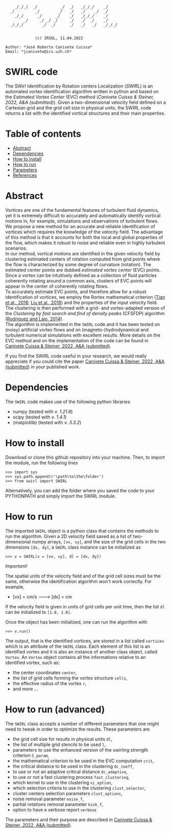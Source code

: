 ```                         
    _/_/_/  _/          _/  _/   _/_/_/    _/
  _/         _/        _/   _/   _/    _/  _/
    _/_/      _/      _/    _/   _/_/_/    _/
        _/     _/ _/ _/     _/   _/  _/    _/
  _/_/_/        _/  _/      _/   _/   _/   _/_/_/


             (c) IRSOL, 11.04.2022

Author: *José Roberto Canivete Cuissa*
Email: *jcanivete@ics.uzh.ch*
```                                                 

# SWIRL code
The SWirl Identification by Rotation centers Localization (*SWIRL*) is an automated vortex identification algorithm written in python and based on the _Estimated Vortex Center_ (EVC) method (*Canivete Cuissa & Steiner, 2022, A&A (submitted)*). 
Given a two-dimensional velocity field defined on a Cartesian grid and the grid cell size in physical units, the SWIRL code returns a list with the identified vortical structures and their main properties.

# Table of contents
- [Abstract](#abstract)
- [Dependencies](#dependencies)
- [How to install](#how-to-install)
- [How to run](#how-to-run)
- [Parameters](#parameters)
- [References](#references)

# Abstract
Vortices are one of the fundamental features of turbulent fluid dynamics, yet it is extremely difficult to accurately and automatically identify vortical motions in, for example, simulations and observations of turbulent flows. We propose a new method for an accurate and reliable identification of vortices which requires the knowledge of the velocity field. The advantage of this method is that it accounts for both the local and global properties of the flow, which makes it robust to noise and reliable even in highly turbulent scenarios.  
In our method, vortical motions are identified in the given velocity field by clustering estimated centers of rotation computed from grid points where the flow is characterized by some degree of curvature (rotation). The estimated center points are dubbed _estimated vortex center_ (EVC) points. Since a vortex can be intuitively defined as a collection of fluid particles coherently rotating around a common axis, clusters of EVC points will appear in the center of coherently rotating flows.  
To accurately estimate EVC points, and therefore allow for a robust identification of vortices, we employ the Rortex mathematical criterion ([Tian et al., 2018](https://ui.adsabs.harvard.edu/abs/2018JFM...849..312T/abstract); [Liu et al., 2018](https://ui.adsabs.harvard.edu/abs/2018PhFl...30c5103L/abstract)) and the properties of the input velocity field. The clustering is then performed with a grid- and vortex-adapted version of the _Clustering by fast search and find of density peaks_ (CFSFDP) algorithm ([Rodriguez and Laio, 2014](https://ui.adsabs.harvard.edu/abs/2014Sci...344.1492R/abstract)).  
The algorithm is implemented in the `SWIRL` code and it has been tested on (noisy) artificial vortex flows and on (magneto-)hydrodynamical and turbulent numerical simulations with excellent results. More details on the EVC method and on the implementation of the code can be found in [Canivete Cuissa & Steiner, 2022, A&A (submitted)](...).

If you find the SWIRL code useful in your research, we would really appreciate if you could cite the paper [Canivete Cuissa & Steiner, 2022, A&A (submitted)](...) in your published work.

# Dependencies
The `SWIRL` code makes use of the following python libraries:
- numpy (tested with _v. 1.21.6_)
- scipy (tested with _v. 1.4.1_)
- (matplotlib) (tested with _v. 3.3.2_)

# How to install
Download or clone this github repository into your machine. Then, to import the module, run the following lines

```
>>> import sys
>>> sys.path.append(r'\path\to\the\folder')
>>> from swirl import SWIRL
```

Alternatively, you can add the folder where you saved the code to your PYTHONPATH and simply import the SWIRL module. 

# How to run
The imported `SWIRL` object is a python class that contains the methods to run the algorithm.
Given a 2D velocity field saved as a list of two-dimensional numpy arrays, `[vx, vy]`, and the size of the grid cells in the two dimensions `[dx, dy]`, a `SWIRL` class instance can be initialized as

```
>>> v = SWIRL(v = [vx, vy], dl = [dx, dy])
```
*Important!* 

The spatial units of the velocity field and of the grid cell sizes must be the same, otherwise the identification algorithm won't work correctly. For example, 
- [vx] = cm/s  --->   [dx] = cm 

If the velocity field is given in units of grid cells per unit time, then the list `dl` can be initialized to `[1.0, 1.0]`.

Once the object has been initialized, one can run the algorithm with
```
>>> v.run()
```

The output, that is the identified vortices, are stored in a list called `vortices` which is an attribute of the `SWIRL` class. Each element of this list is an identified vortex and it is also an instance of another class object, called `Vortex`. An `Vortex` object contains all the informations relative to an identified vortex, such as:
- the center coordinates `center`, 
- the list of grid cells forming the vortex structure `cells`, 
- the effective radius of the vortex `r`,
- and more ...

# How to run (advanced)

The `SWIRL` class accepts a number of different parameters that one might need to tweak in order to optimize the results. These parameters are
- the grid cell size for results in physical units `dl`,
- the list of multiple grid stencils to be used `l`,
- parameters to use the enhanced version of the swirling strength criterion `S_param`,
- the mathematical criterion to be used in the EVC computation `crit`,   
- the critical distance to be used in the clustering `dc_coeff`,  
- to use or not an adaptive critical distance `dc_adaptive`,  
- to use or not a fast clustering process `fast_clustering`, 
- which kernel to use in the clustering `xi_option`,
- which selection criteria to use in the clustering `clust_selector`, 
- cluster centers selection parameters `clust_options`, 
- noise removal parameter `noise_f`,
- partial rotations removal parameter `kink_f`,
- option to have a verbose report `verbose`

The parameters and their purpose are described in [Canivete Cuissa & Steiner, 2022, A&A (submitted)](...).
